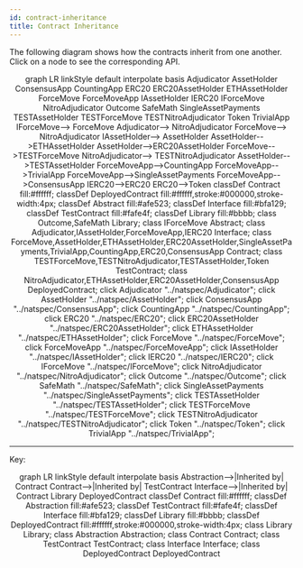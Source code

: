 ```yaml
---
id: contract-inheritance
title: Contract Inheritance
---
```


The following diagram shows how the contracts inherit from one another. Click on a node to see the corresponding API.

<div class="mermaid" align="center">
graph LR
linkStyle default interpolate basis
Adjudicator
AssetHolder
ConsensusApp
CountingApp
ERC20
ERC20AssetHolder
ETHAssetHolder
ForceMove
ForceMoveApp
IAssetHolder
IERC20
IForceMove
NitroAdjudicator
Outcome
SafeMath
SingleAssetPayments
TESTAssetHolder
TESTForceMove
TESTNitroAdjudicator
Token
TrivialApp
IForceMove--> ForceMove
Adjudicator--> NitroAdjudicator
ForceMove--> NitroAdjudicator
IAssetHolder--> AssetHolder
AssetHolder-->ETHAssetHolder
AssetHolder-->ERC20AssetHolder
ForceMove-->TESTForceMove
NitroAdjudicator--> TESTNitroAdjudicator
AssetHolder-->TESTAssetHolder
ForceMoveApp-->CountingApp
ForceMoveApp-->TrivialApp
ForceMoveApp-->SingleAssetPayments
ForceMoveApp-->ConsensusApp
IERC20-->ERC20
ERC20-->Token
classDef Contract fill:#ffffff;
classDef DeployedContract fill:#ffffff,stroke:#000000,stroke-width:4px;
classDef Abstract fill:#afe523;
classDef Interface fill:#bfa129;
classDef TestContract fill:#fafe4f;
classDef Library fill:#bbbb;
class Outcome,SafeMath Library;
class IForceMove Abstract;
class Adjudicator,IAssetHolder,ForceMoveApp,IERC20 Interface;
class ForceMove,AssetHolder,ETHAssetHolder,ERC20AssetHolder,SingleAssetPayments,TrivialApp,CountingApp,ERC20,ConsensusApp Contract;
class TESTForceMove,TESTNitroAdjudicator,TESTAssetHolder,Token TestContract;
class NitroAdjudicator,ETHAssetHolder,ERC20AssetHolder,ConsensusApp DeployedContract;
click Adjudicator "../natspec/Adjudicator";
click AssetHolder "../natspec/AssetHolder";
click ConsensusApp "../natspec/ConsensusApp";
click CountingApp "../natspec/CountingApp";
click ERC20 "../natspec/ERC20";
click ERC20AssetHolder "../natspec/ERC20AssetHolder";
click ETHAssetHolder "../natspec/ETHAssetHolder";
click ForceMove "../natspec/ForceMove";
click ForceMoveApp "../natspec/ForceMoveApp";
click IAssetHolder "../natspec/IAssetHolder";
click IERC20 "../natspec/IERC20";
click IForceMove "../natspec/IForceMove";
click NitroAdjudicator "../natspec/NitroAdjudicator";
click Outcome "../natspec/Outcome";
click SafeMath "../natspec/SafeMath";
click SingleAssetPayments "../natspec/SingleAssetPayments";
click TESTAssetHolder "../natspec/TESTAssetHolder";
click TESTForceMove "../natspec/TESTForceMove";
click TESTNitroAdjudicator "../natspec/TESTNitroAdjudicator";
click Token "../natspec/Token";
click TrivialApp "../natspec/TrivialApp";
</div>

---
Key:

<div class="mermaid" align="center">
graph LR
linkStyle default interpolate basis
Abstraction-->|Inherited by| Contract
Contract-->|Inherited by| TestContract
Interface-->|Inherited by| Contract
Library
DeployedContract
classDef Contract fill:#ffffff;
classDef Abstraction fill:#afe523;
classDef TestContract fill:#fafe4f;
classDef Interface fill:#bfa129;
classDef Library fill:#bbbb;
classDef DeployedContract fill:#ffffff,stroke:#000000,stroke-width:4px;
class Library Library;
class Abstraction Abstraction;
class Contract Contract;
class TestContract TestContract;
class Interface Interface;
class DeployedContract DeployedContract
</div>
